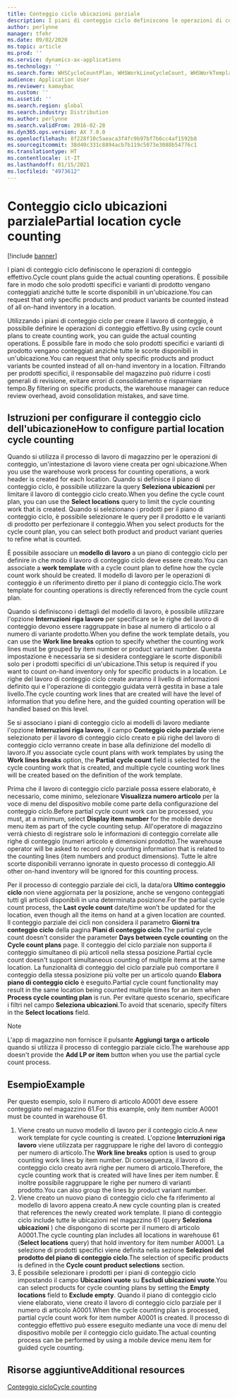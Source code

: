 ```yaml
---
title: Conteggio ciclo ubicazioni parziale
description: I piani di conteggio ciclo definiscono le operazioni di conteggio effettivo. È possibile fare in modo che solo prodotti specifici e varianti di prodotto vengano conteggiati anziché tutte le scorte disponibili in un'ubicazione.
author: perlynne
manager: tfehr
ms.date: 09/02/2020
ms.topic: article
ms.prod: ''
ms.service: dynamics-ax-applications
ms.technology: ''
ms.search.form: WHSCycleCountPlan, WHSWorkLineCycleCount, WHSWorkTemplateLineGroup, WHSWorkTemplateTable, WHSRFMenuItemCycleCount, WHSCycleCountPlanListPage
audience: Application User
ms.reviewer: kamaybac
ms.custom: ''
ms.assetid: ''
ms.search.region: global
ms.search.industry: Distribution
ms.author: perlynne
ms.search.validFrom: 2016-02-28
ms.dyn365.ops.version: AX 7.0.0
ms.openlocfilehash: 8f228f10c5aeaca3f4fc9b97bf7b6cc4af1592b8
ms.sourcegitcommit: 38d40c331c8894acb7b119c5073e3088b54776c1
ms.translationtype: HT
ms.contentlocale: it-IT
ms.lasthandoff: 01/15/2021
ms.locfileid: "4973612"
---
```

# <a name="partial-location-cycle-counting"></a><span data-ttu-id="7dea3-104">Conteggio ciclo ubicazioni parziale</span><span class="sxs-lookup"><span data-stu-id="7dea3-104">Partial location cycle counting</span></span>

[!include [banner](../includes/banner.md)]

<span data-ttu-id="7dea3-105">I piani di conteggio ciclo definiscono le operazioni di conteggio effettivo.</span><span class="sxs-lookup"><span data-stu-id="7dea3-105">Cycle count plans guide the actual counting operations.</span></span> <span data-ttu-id="7dea3-106">È possibile fare in modo che solo prodotti specifici e varianti di prodotto vengano conteggiati anziché tutte le scorte disponibili in un'ubicazione.</span><span class="sxs-lookup"><span data-stu-id="7dea3-106">You can request that only specific products and product variants be counted instead of all on-hand inventory in a location.</span></span>

<span data-ttu-id="7dea3-107">Utilizzando i piani di conteggio ciclo per creare il lavoro di conteggio, è possibile definire le operazioni di conteggio effettivo.</span><span class="sxs-lookup"><span data-stu-id="7dea3-107">By using cycle count plans to create counting work, you can guide the actual counting operations.</span></span> <span data-ttu-id="7dea3-108">È possibile fare in modo che solo prodotti specifici e varianti di prodotto vengano conteggiati anziché tutte le scorte disponibili in un'ubicazione.</span><span class="sxs-lookup"><span data-stu-id="7dea3-108">You can request that only specific products and product variants be counted instead of all on-hand inventory in a location.</span></span> <span data-ttu-id="7dea3-109">Filtrando per prodotti specifici, il responsabile del magazzino può ridurre i costi generali di revisione, evitare errori di consolidamento e risparmiare tempo.</span><span class="sxs-lookup"><span data-stu-id="7dea3-109">By filtering on specific products, the warehouse manager can reduce review overhead, avoid consolidation mistakes, and save time.</span></span>

## <a name="how-to-configure-partial-location-cycle-counting"></a><span data-ttu-id="7dea3-110">Istruzioni per configurare il conteggio ciclo dell'ubicazione</span><span class="sxs-lookup"><span data-stu-id="7dea3-110">How to configure partial location cycle counting</span></span>

<span data-ttu-id="7dea3-111">Quando si utilizza il processo di lavoro di magazzino per le operazioni di conteggio, un'intestazione di lavoro viene creata per ogni ubicazione.</span><span class="sxs-lookup"><span data-stu-id="7dea3-111">When you use the warehouse work process for counting operations, a work header is created for each location.</span></span> <span data-ttu-id="7dea3-112">Quando si definisce il piano di conteggio ciclo, è possibile utilizzare la query **Seleziona ubicazioni** per limitare il lavoro di conteggio ciclo creato.</span><span class="sxs-lookup"><span data-stu-id="7dea3-112">When you define the cycle count plan, you can use the **Select locations** query to limit the cycle counting work that is created.</span></span> <span data-ttu-id="7dea3-113">Quando si selezionano i prodotti per il piano di conteggio ciclo, è possibile selezionare le query per il prodotto e le varianti di prodotto per perfezionare il conteggio.</span><span class="sxs-lookup"><span data-stu-id="7dea3-113">When you select products for the cycle count plan, you can select both product and product variant queries to refine what is counted.</span></span>

<span data-ttu-id="7dea3-114">È possibile associare un **modello di lavoro** a un piano di conteggio ciclo per definire in che modo il lavoro di conteggio ciclo deve essere creato.</span><span class="sxs-lookup"><span data-stu-id="7dea3-114">You can associate a **work template** with a cycle count plan to define how the cycle count work should be created.</span></span> <span data-ttu-id="7dea3-115">Il modello di lavoro per le operazioni di conteggio è un riferimento diretto per il piano di conteggio ciclo.</span><span class="sxs-lookup"><span data-stu-id="7dea3-115">The work template for counting operations is directly referenced from the cycle count plan.</span></span>

<span data-ttu-id="7dea3-116">Quando si definiscono i dettagli del modello di lavoro, è possibile utilizzare l'opzione **Interruzioni riga lavoro** per specificare se le righe del lavoro di conteggio devono essere raggruppate in base al numero di articolo o al numero di variante prodotto.</span><span class="sxs-lookup"><span data-stu-id="7dea3-116">When you define the work template details, you can use the **Work line breaks** option to specify whether the counting work lines must be grouped by item number or product variant number.</span></span> <span data-ttu-id="7dea3-117">Questa impostazione è necessaria se si desidera conteggiare le scorte disponibili solo per i prodotti specifici di un'ubicazione.</span><span class="sxs-lookup"><span data-stu-id="7dea3-117">This setup is required if you want to count on-hand inventory only for specific products in a location.</span></span> <span data-ttu-id="7dea3-118">Le righe del lavoro di conteggio ciclo create avranno il livello di informazioni definito qui e l'operazione di conteggio guidata verrà gestita in base a tale livello.</span><span class="sxs-lookup"><span data-stu-id="7dea3-118">The cycle counting work lines that are created will have the level of information that you define here, and the guided counting operation will be handled based on this level.</span></span>

<span data-ttu-id="7dea3-119">Se si associano i piani di conteggio ciclo ai modelli di lavoro mediante l'opzione **Interruzioni riga lavoro**, il campo **Conteggio ciclo parziale** viene selezionato per il lavoro di conteggio ciclo creato e più righe del lavoro di conteggio ciclo verranno create in base alla definizione del modello di lavoro.</span><span class="sxs-lookup"><span data-stu-id="7dea3-119">If you associate cycle count plans with work templates by using the **Work lines breaks** option, the **Partial cycle count** field is selected for the cycle counting work that is created, and multiple cycle counting work lines will be created based on the definition of the work template.</span></span>

<span data-ttu-id="7dea3-120">Prima che il lavoro di conteggio ciclo parziale possa essere elaborato, è necessario, come minimo, selezionare **Visualizza numero articolo** per la voce di menu del dispositivo mobile come parte della configurazione del conteggio ciclo.</span><span class="sxs-lookup"><span data-stu-id="7dea3-120">Before partial cycle count work can be processed, you must, at a minimum, select **Display item number** for the mobile device menu item as part of the cycle counting setup.</span></span> <span data-ttu-id="7dea3-121">All'operatore di magazzino verrà chiesto di registrare solo le informazioni di conteggio correlate alle righe di conteggio (numeri articolo e dimensioni prodotto).</span><span class="sxs-lookup"><span data-stu-id="7dea3-121">The warehouse operator will be asked to record only counting information that is related to the counting lines (item numbers and product dimensions).</span></span> <span data-ttu-id="7dea3-122">Tutte le altre scorte disponibili verranno ignorate in questo processo di conteggio.</span><span class="sxs-lookup"><span data-stu-id="7dea3-122">All other on-hand inventory will be ignored for this counting process.</span></span>

<span data-ttu-id="7dea3-123">Per il processo di conteggio parziale dei cicli, la data/ora **Ultimo conteggio ciclo** non viene aggiornata per la posizione, anche se vengono conteggiati tutti gli articoli disponibili in una determinata posizione.</span><span class="sxs-lookup"><span data-stu-id="7dea3-123">For the partial cycle count process, the **Last cycle count** date/time won’t be updated for the location, even though all the items on hand at a given location are counted.</span></span> <span data-ttu-id="7dea3-124">Il conteggio parziale dei cicli non considera il parametro **Giorni tra conteggio ciclo** della pagina **Piani di conteggio ciclo**.</span><span class="sxs-lookup"><span data-stu-id="7dea3-124">The partial cycle count doesn't consider the parameter **Days between cycle counting** on  the **Cycle count plans** page.</span></span> <span data-ttu-id="7dea3-125">Il conteggio del ciclo parziale non supporta il conteggio simultaneo di più articoli nella stessa posizione.</span><span class="sxs-lookup"><span data-stu-id="7dea3-125">Partial cycle count doesn't support simultaneous counting of multiple items at the same location.</span></span> <span data-ttu-id="7dea3-126">La funzionalità di conteggio del ciclo parziale può comportare il conteggio della stessa posizione più volte per un articolo quando **Elabora piano di conteggio ciclo** è eseguito.</span><span class="sxs-lookup"><span data-stu-id="7dea3-126">Partial cycle count functionality may result in the same location being counted multiple times for an item when **Process cycle counting plan** is run.</span></span> <span data-ttu-id="7dea3-127">Per evitare questo scenario, specificare i filtri nel campo **Seleziona ubicazioni**.</span><span class="sxs-lookup"><span data-stu-id="7dea3-127">To avoid that scenario, specify filters in the **Select locations** field.</span></span>

> [!NOTE]
> <span data-ttu-id="7dea3-128">L'app di magazzino non fornisce il pulsante **Aggiungi targa o articolo** quando si utilizza il processo di conteggio parziale ciclo.</span><span class="sxs-lookup"><span data-stu-id="7dea3-128">The warehouse app doesn't provide the **Add LP or item** button when you use the partial cycle count process.</span></span>

## <a name="example"></a><span data-ttu-id="7dea3-129">Esempio</span><span class="sxs-lookup"><span data-stu-id="7dea3-129">Example</span></span>

<span data-ttu-id="7dea3-130">Per questo esempio, solo il numero di articolo A0001 deve essere conteggiato nel magazzino 61.</span><span class="sxs-lookup"><span data-stu-id="7dea3-130">For this example, only item number A0001 must be counted in warehouse 61.</span></span>

1. <span data-ttu-id="7dea3-131">Viene creato un nuovo modello di lavoro per il conteggio ciclo.</span><span class="sxs-lookup"><span data-stu-id="7dea3-131">A new work template for cycle counting is created.</span></span> <span data-ttu-id="7dea3-132">L'opzione **Interruzioni riga lavoro** viene utilizzata per raggruppare le righe del lavoro di conteggio per numero di articolo.</span><span class="sxs-lookup"><span data-stu-id="7dea3-132">The **Work line breaks** option is used to group counting work lines by item number.</span></span> <span data-ttu-id="7dea3-133">Di conseguenza, il lavoro di conteggio ciclo creato avrà righe per numero di articolo.</span><span class="sxs-lookup"><span data-stu-id="7dea3-133">Therefore, the cycle counting work that is created will have lines per item number.</span></span> <span data-ttu-id="7dea3-134">È inoltre possibile raggruppare le righe per numero di varianti prodotto.</span><span class="sxs-lookup"><span data-stu-id="7dea3-134">You can also group the lines by product variant number.</span></span>
1. <span data-ttu-id="7dea3-135">Viene creato un nuovo piano di conteggio ciclo che fa riferimento al modello di lavoro appena creato.</span><span class="sxs-lookup"><span data-stu-id="7dea3-135">A new cycle counting plan is created that references the newly created work template.</span></span> <span data-ttu-id="7dea3-136">Il piano di conteggio ciclo include tutte le ubicazioni nel magazzino 61 (query **Seleziona ubicazioni** ) che dispongono di scorte per il numero di articolo A0001.</span><span class="sxs-lookup"><span data-stu-id="7dea3-136">The cycle counting plan includes all locations in warehouse 61 (**Select locations** query) that hold inventory for item number A0001.</span></span> <span data-ttu-id="7dea3-137">La selezione di prodotti specifici viene definita nella sezione **Selezioni del prodotto del piano di conteggio ciclo**.</span><span class="sxs-lookup"><span data-stu-id="7dea3-137">The selection of specific products is defined in the **Cycle count product selections** section.</span></span>
1. <span data-ttu-id="7dea3-138">È possibile selezionare i prodotti per i piani di conteggio ciclo impostando il campo **Ubicazioni vuote** su **Escludi ubicazioni vuote**.</span><span class="sxs-lookup"><span data-stu-id="7dea3-138">You can select products for cycle counting plans by setting the **Empty locations** field to **Exclude empty**.</span></span> <span data-ttu-id="7dea3-139">Quando il piano di conteggio ciclo viene elaborato, viene creato il lavoro di conteggio ciclo parziale per il numero di articolo A0001.</span><span class="sxs-lookup"><span data-stu-id="7dea3-139">When the cycle counting plan is processed, partial cycle count work for item number A0001 is created.</span></span> <span data-ttu-id="7dea3-140">Il processo di conteggio effettivo può essere eseguito mediante una voce di menu del dispositivo mobile per il conteggio ciclo guidato.</span><span class="sxs-lookup"><span data-stu-id="7dea3-140">The actual counting process can be performed by using a mobile device menu item for guided cycle counting.</span></span>

## <a name="additional-resources"></a><span data-ttu-id="7dea3-141">Risorse aggiuntive</span><span class="sxs-lookup"><span data-stu-id="7dea3-141">Additional resources</span></span>

[<span data-ttu-id="7dea3-142">Conteggio ciclo</span><span class="sxs-lookup"><span data-stu-id="7dea3-142">Cycle counting</span></span>](cycle-counting.md)
